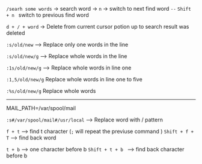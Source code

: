 `/searh some words` → search word → `n` → switch to next find word `--` `Shift + n ` switch to previous find word 

`d + / + word` → Delete from current cursor potion up to search result was deleted

`:s/old/new` --> Replace only one words in the line

`:s/old/new/g` --> Replace whole words in the line

`:1s/old/new/g` --> Replace whole words in line one

`:1,5/old/new/g` Replace whole words in line one to five

`:%s/old/new/g` Replace whole words

---

MAIL_PATH=/var/spool/mail

`:s#/var/spool/mail#/usr/local` --> Replace word with / pattern

`f + t` --> find t character (`;` will repeat the previuse command )
`Shift + f + T` --> find back word 

`t + b` --> one character before b
`Shift + t + b ` --> find back character before b